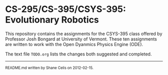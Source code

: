 CS-295/CS-395/CSYS-395: Evolutionary Robotics
=============================================

This repository contains the assignments for the CSYS-395 class
offered by Professor Josh Bongard at University of Vermont.  These ten
assignments are written to work with the Open Dyanmics Physics Engine
(ODE).

The text file `TODO.org` lists the changes both suggested and completed.

* * *
<small>README.md written by Shane Celis on 2012-02-15.</small> 
